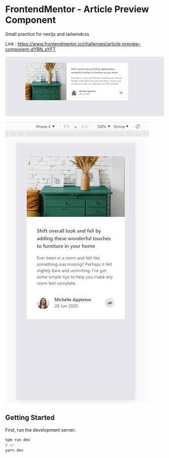 # FrontendMentor - Article Preview Component

Small practice for nextjs and tailwindcss

Link : https://www.frontendmentor.io/challenges/article-preview-component-dYBN_pYFT

![Image](https://raw.githubusercontent.com/myamann/My-Frontend-Challenges/master/Article-Preview-Component-NextJS-TailwindCSS/desktop.PNG)

![Image](https://github.com/myamann/My-Frontend-Challenges/blob/master/Article-Preview-Component-NextJS-TailwindCSS/mobile.PNG?raw=true)


## Getting Started

First, run the development server:

```bash
npm run dev
# or
yarn dev
```


